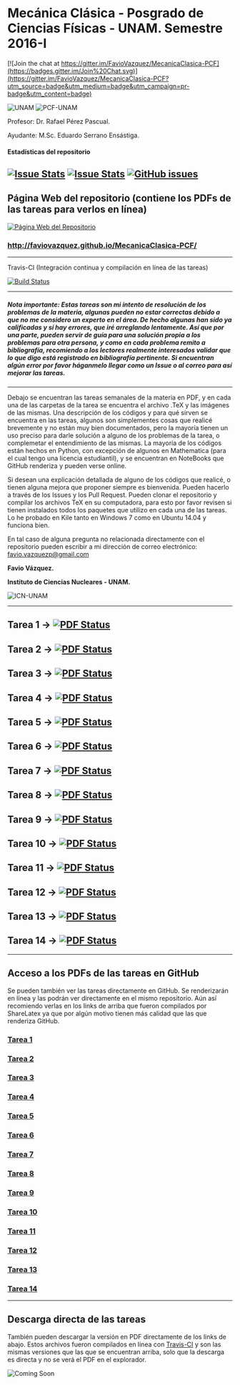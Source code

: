 # Mecánica Clásica - Posgrado de Ciencias Físicas - UNAM. Semestre 2016-I

[![Join the chat at https://gitter.im/FavioVazquez/MecanicaClasica-PCF](https://badges.gitter.im/Join%20Chat.svg)](https://gitter.im/FavioVazquez/MecanicaClasica-PCF?utm_source=badge&utm_medium=badge&utm_campaign=pr-badge&utm_content=badge)

![UNAM](https://elielirangel.files.wordpress.com/2012/08/nt_p2.jpg) ![PCF-UNAM](http://www.posgrado.fisica.unam.mx/sites/default/files/LUZ.png)

Profesor: Dr. Rafael Pérez Pascual.

Ayudante: M.Sc. Eduardo Serrano Ensástiga.

#### Estadísticas del repositorio

[![Issue Stats](http://issuestats.com/github/FavioVazquez/MecanicaClasica-PCF/badge/pr)](http://issuestats.com/github/FavioVazquez/MecanicaClasica-PCF) [![Issue Stats](http://issuestats.com/github/FavioVazquez/MecanicaClasica-PCF/badge/issue)](http://issuestats.com/github/FavioVazquez/MecanicaClasica-PCF) [![GitHub issues](https://img.shields.io/github/issues/FavioVazquez/MecanicaClasica-PCF.svg?style=plastic)](https://github.com/FavioVazquez/MecanicaClasica-PCF/issues)
--------

## **Página Web del repositorio (contiene los PDFs de las tareas para verlos en línea)**

[![Página Web del Repositorio](http://s7.postimg.org/btif6nxsr/githubpage_snapshot.jpg)](http://faviovazquez.github.io/MecanicaClasica-PCF/)

### http://faviovazquez.github.io/MecanicaClasica-PCF/

--------

Travis-CI (Integración continua y compilación en línea de las tareas)

[![Build Status](https://travis-ci.org/FavioVazquez/MecanicaClasica-PCF.svg?branch=master)](https://travis-ci.org/FavioVazquez/MecanicaClasica-PCF)

--------

##### **Nota importante**: Estas tareas son mi intento de resolución de los problemas de la materia, algunas pueden no estar correctas debido a que no me considero un experto en el área. De hecho algunas han sido ya calificadas y sí hay errores, que iré arreglando lentamente. Así que por una parte, pueden servir de guía para una solución propia a los problemas para otra persona, y como en cada problema remito a bibliografía, recomiendo a los lectores realmente interesados validar que lo que digo está registrado en bibliografía pertinente. Si encuentran algún error por favor háganmelo llegar como un Issue o al correo para así mejorar las tareas.

---------

Debajo se encuentran las tareas semanales de la materia en PDF, y en cada una de las carpetas de la tarea se encuentra el archivo .TeX y las imágenes de las mismas. Una descripción de los códigos y para qué sirven se encuentra en las tareas, algunos son simplementes cosas que realicé brevemente y no están muy bien documentados, pero la mayoría tienen un uso preciso para darle solución a alguno de los problemas de la tarea, o complemetar el entendimiento de las mismas. La mayoría de los códigos están hechos en Python, con excepción de algunos en Mathematica (para el cual tengo una licencia estudiantil), y se encuentran en NoteBooks que GitHub renderiza y pueden verse online. 

Si desean una explicación detallada de alguno de los códigos que realicé, o tienen alguna mejora que proponer siempre es bienvenida. Pueden hacerlo a través de los Issues y los Pull Request. Pueden clonar el repositorio y compilar los archivos TeX en su computadora, para esto por favor revisen si tienen instalados todos los paquetes que utilizo en cada una de las tareas. Lo he probado en Kile tanto en Windows 7 como en Ubuntu 14.04 y funciona bien. 

En tal caso de alguna pregunta no relacionada directamente con el repositorio pueden escribir a mi dirección de correo electrónico: favio.vazquezp@gmail.com

**Favio Vázquez.**

**Instituto de Ciencias Nucleares - UNAM.**

![ICN-UNAM](http://sigi.nucleares.unam.mx/sgiicn/images/icn_logo_small.png)

-------

## Tarea 1 &#8594; [![PDF Status](https://www.sharelatex.com/github/repos/FavioVazquez/MecanicaClasica-PCF/builds/latest/badge.svg)](https://www.sharelatex.com/github/repos/FavioVazquez/MecanicaClasica-PCF/builds/c63f455167399dac1e050d68073999854736d66b/raw/output.pdf)

## Tarea 2 &#8594; [![PDF Status](https://www.sharelatex.com/github/repos/FavioVazquez/MecanicaClasica-PCF/builds/latest/badge.svg)](https://www.sharelatex.com/github/repos/FavioVazquez/MecanicaClasica-PCF/builds/82cffe22670ac21ccbf60a4baf946398863f4ee2/raw/output.pdf)

## Tarea 3 &#8594; [![PDF Status](https://www.sharelatex.com/github/repos/FavioVazquez/MecanicaClasica-PCF/builds/latest/badge.svg)](https://www.sharelatex.com/github/repos/FavioVazquez/MecanicaClasica-PCF/builds/c4a4c54bc0b8a029162b911e9ce0e9a000d8ad21/raw/output.pdf)

## Tarea 4 &#8594; [![PDF Status](https://www.sharelatex.com/github/repos/FavioVazquez/MecanicaClasica-PCF/builds/latest/badge.svg)](https://www.sharelatex.com/github/repos/FavioVazquez/MecanicaClasica-PCF/builds/d1b41867604b38c68db419cbb80632b6cd6b1185/raw/output.pdf)

## Tarea 5 &#8594; [![PDF Status](https://www.sharelatex.com/github/repos/FavioVazquez/MecanicaClasica-PCF/builds/latest/badge.svg)](https://www.sharelatex.com/github/repos/FavioVazquez/MecanicaClasica-PCF/builds/dab2c7fb6dc6201b1feb0a67e1ac3fb6586df0a0/raw/output.pdf)

## Tarea 6 &#8594; [![PDF Status](https://www.sharelatex.com/github/repos/FavioVazquez/MecanicaClasica-PCF/builds/latest/badge.svg)](https://www.sharelatex.com/github/repos/FavioVazquez/MecanicaClasica-PCF/builds/0b8a9b7194112c9ca9b2aa93b4e81c76a88d1c6b/raw/output.pdf)

## Tarea 7 &#8594; [![PDF Status](https://www.sharelatex.com/github/repos/FavioVazquez/MecanicaClasica-PCF/builds/latest/badge.svg)](https://www.sharelatex.com/github/repos/FavioVazquez/MecanicaClasica-PCF/builds/86603ec70321ae8e22c16cc254ab858c8d961593/raw/output.pdf)

## Tarea 8 &#8594; [![PDF Status](https://www.sharelatex.com/github/repos/FavioVazquez/MecanicaClasica-PCF/builds/latest/badge.svg)](https://www.sharelatex.com/github/repos/FavioVazquez/MecanicaClasica-PCF/builds/814afd27d487daa5220c71e4d1314bd6752db24f/raw/output.pdf)

## Tarea 9 &#8594; [![PDF Status](https://www.sharelatex.com/github/repos/FavioVazquez/MecanicaClasica-PCF/builds/latest/badge.svg)](https://www.sharelatex.com/github/repos/FavioVazquez/MecanicaClasica-PCF/builds/12d7fd93fb389aed651fc26834c8a28ec2b61c4e/raw/output.pdf)

## Tarea 10 &#8594; [![PDF Status](https://www.sharelatex.com/github/repos/FavioVazquez/MecanicaClasica-PCF/builds/latest/badge.svg)](https://www.sharelatex.com/github/repos/FavioVazquez/MecanicaClasica-PCF/builds/a02bd2cbb3857b287a5ad3bd0486106399131bd0/raw/output.pdf)

## Tarea 11 &#8594; [![PDF Status](https://www.sharelatex.com/github/repos/FavioVazquez/MecanicaClasica-PCF/builds/latest/badge.svg)](https://www.sharelatex.com/github/repos/FavioVazquez/MecanicaClasica-PCF/builds/dd35471f67f1bba14131e4cf442079706c74ef0a/raw/output.pdf)

## Tarea 12 &#8594; [![PDF Status](https://www.sharelatex.com/github/repos/FavioVazquez/MecanicaClasica-PCF/builds/latest/badge.svg)](https://www.sharelatex.com/github/repos/FavioVazquez/MecanicaClasica-PCF/builds/19f254629f40f61882ec5f177bb3752b714c4940/raw/output.pdf)

## Tarea 13 &#8594; [![PDF Status](https://www.sharelatex.com/github/repos/FavioVazquez/MecanicaClasica-PCF/builds/latest/badge.svg)](https://www.sharelatex.com/github/repos/FavioVazquez/MecanicaClasica-PCF/builds/c828d6156f9e91e18654e46836857f5953dca5c7/raw/output.pdf)

## Tarea 14 &#8594; [![PDF Status](https://www.sharelatex.com/github/repos/FavioVazquez/MecanicaClasica-PCF/builds/latest/badge.svg)](https://www.sharelatex.com/github/repos/FavioVazquez/MecanicaClasica-PCF/builds/49f2b81877593eba92540b742da46582b07437d6/raw/output.pdf)

---------

## **Acceso a los PDFs de las tareas en GitHub**

Se pueden también ver las tareas directamente en GitHub. Se renderizarán en línea y las podrán ver directamente en el mismo repositorio. Aún así recomiendo verlas en los links de arriba que fueron compilados por ShareLatex ya que por algún motivo tienen más calidad que las que renderiza GitHub.

### [Tarea 1](https://github.com/FavioVazquez/MecanicaClasica-PCF/blob/master/Tarea1/Tarea1.pdf)

### [Tarea 2](https://github.com/FavioVazquez/MecanicaClasica-PCF/blob/master/Tarea2/Tarea2.pdf)

### [Tarea 3](https://github.com/FavioVazquez/MecanicaClasica-PCF/blob/master/Tarea3/Tarea3.pdf)

### [Tarea 4](https://github.com/FavioVazquez/MecanicaClasica-PCF/blob/master/Tarea4/Tarea4.pdf)

### [Tarea 5](https://github.com/FavioVazquez/MecanicaClasica-PCF/blob/master/Tarea5/Tarea5.pdf)

### [Tarea 6](https://github.com/FavioVazquez/MecanicaClasica-PCF/blob/master/Tarea6/Tarea6.pdf)

### [Tarea 7](https://github.com/FavioVazquez/MecanicaClasica-PCF/blob/master/Tarea7/Tarea7.pdf)

### [Tarea 8](https://github.com/FavioVazquez/MecanicaClasica-PCF/blob/master/Tarea8/Tarea8.pdf)

### [Tarea 9](https://github.com/FavioVazquez/MecanicaClasica-PCF/blob/master/Tarea9/Tarea9.pdf)

### [Tarea 10](https://github.com/FavioVazquez/MecanicaClasica-PCF/blob/master/Tarea10/Tarea10.pdf)

### [Tarea 11](https://github.com/FavioVazquez/MecanicaClasica-PCF/blob/master/Tarea11/Tarea11.pdf)

### [Tarea 12](https://github.com/FavioVazquez/MecanicaClasica-PCF/blob/master/Tarea12/Tarea12.pdf)

### [Tarea 13](https://github.com/FavioVazquez/MecanicaClasica-PCF/blob/master/Tarea12/Tarea13.pdf)

### [Tarea 14](https://github.com/FavioVazquez/MecanicaClasica-PCF/blob/master/Tarea12/Tarea14.pdf)

--------

## **Descarga directa de las tareas**

También pueden descargar la versión en PDF directamente de los links de abajo. Estos archivos fueron compilados en línea con [Travis-CI](https://travis-ci.org/) y son las mismas versiones que las que se encuentran arriba, solo que la descarga es directa y no se verá el PDF en el explorador.

![Coming Soon](http://www.booktrip4me.com/Content/images/Coming-Soon.png)

